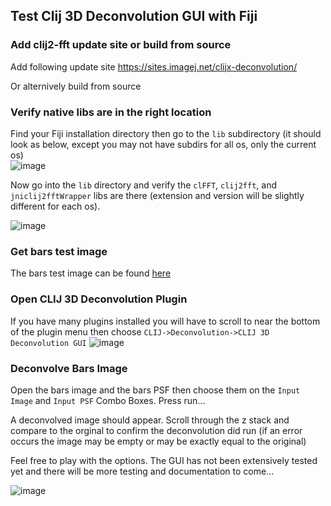 ## Test Clij 3D Deconvolution GUI with Fiji

### Add clij2-fft update site or build from source

Add following update site https://sites.imagej.net/clijx-deconvolution/

Or alternively build from source

### Verify native libs are in the right location

Find your Fiji installation directory then go to the ```lib``` subdirectory (it should look as below, except you may not have subdirs for all os, only the current os)  
![image](https://github.com/user-attachments/assets/ef367696-4a57-4106-897f-6c2f87b07c2f)  

Now go into the ```lib``` directory and verify the ```clFFT```, ```clij2fft```, and ```jniclij2fftWrapper``` libs are there (extension and version will be slightly different for each os).  

![image](https://github.com/user-attachments/assets/a21b55c1-c515-4790-b2c7-2ee5c3f9e441)

### Get bars test image

The bars test image can be found [here](https://www.dropbox.com/scl/fo/49jvlu3cpay647m1z84t1/AO3JePK-TP7rrz1KcYm_rVA?rlkey=jhsm89ififo518f7foovdh4e5&st=g4xkwpj1&dl=0)

###  Open CLIJ 3D Deconvolution Plugin

If you have many plugins installed you will have to scroll to near the bottom of the plugin menu then choose ```CLIJ->Deconvolution->CLIJ 3D Deconvolution GUI```
![image](https://github.com/user-attachments/assets/8b3584b4-d4d2-41b2-b17d-6a6a7cdb8131)

###  Deconvolve Bars Image 

Open the bars image and the bars PSF then choose them on the ```Input Image``` and ```Input PSF``` Combo Boxes.  Press run...  

A deconvolved image should appear.  Scroll through the z stack and compare to the orginal to confirm the deconvolution did run (if an error occurs the image may be empty or may be exactly equal to the original)  

Feel free to play with the options.  The GUI has not been extensively tested yet and there will be more testing and documentation to come... 

![image](https://github.com/user-attachments/assets/172d083d-7fbd-4817-8460-8b978d98cfd9)




